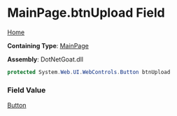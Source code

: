 # MainPage\.btnUpload Field

[Home](../../../../../README.md)

**Containing Type**: [MainPage](../README.md)

**Assembly**: DotNetGoat\.dll

```csharp
protected System.Web.UI.WebControls.Button btnUpload
```

### Field Value

[Button](https://docs.microsoft.com/en-us/dotnet/api/system.web.ui.webcontrols.button)

